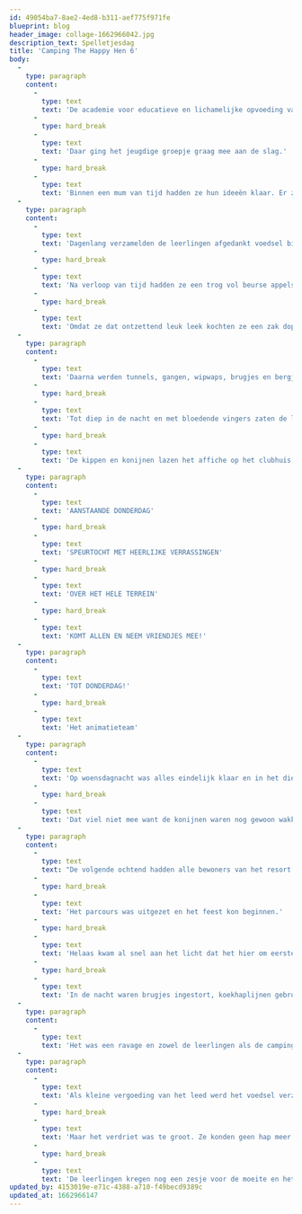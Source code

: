 ```yaml
---
id: 49054ba7-8ae2-4ed8-b311-aef775f971fe
blueprint: blog
header_image: collage-1662966042.jpg
description_text: Spelletjesdag
title: 'Camping The Happy Hen 6'
body:
  -
    type: paragraph
    content:
      -
        type: text
        text: 'De academie voor educatieve en lichamelijke opvoeding van kleinvee (in de volksmond De Kippedemie) had een leuke opdracht bedacht voor een groepje leerlingen ter afsluiting van het schooljaar: verzin enkele uitdagende activiteiten voor Resort The Happy Hen.'
      -
        type: hard_break
      -
        type: text
        text: 'Daar ging het jeugdige groepje graag mee aan de slag.'
      -
        type: hard_break
      -
        type: text
        text: 'Binnen een mum van tijd hadden ze hun ideeën klaar. Er zou een parcours aangelegd worden over het terrein bestaande uit kleine hapjes en wel zo dat de dieren het voedsel niet zomaar konden pakken. Er moest gesprongen en geklauterd worden en door tunnels en op bergen.'
  -
    type: paragraph
    content:
      -
        type: text
        text: 'Dagenlang verzamelden de leerlingen afgedankt voedsel bij supermarkten. Het leek de voedselbank wel.'
      -
        type: hard_break
      -
        type: text
        text: 'Na verloop van tijd hadden ze een trog vol beurse appels, sloffe komkommer en een oude struik bleekselderij.'
      -
        type: hard_break
      -
        type: text
        text: 'Omdat ze dat ontzettend leuk leek kochten ze een zak doppinda''s erbij.'
  -
    type: paragraph
    content:
      -
        type: text
        text: 'Daarna werden tunnels, gangen, wipwaps, brugjes en bergjes gemaakt. Het voedsel werd in stukjes gehakt en aan kettingen geregen.'
      -
        type: hard_break
      -
        type: text
        text: 'Tot diep in de nacht en met bloedende vingers zaten de leerlingen te prikken en te snijden. En het moest allemaal ongeveer gelijk klaar ivm schimmel.'
      -
        type: hard_break
      -
        type: text
        text: 'De kippen en konijnen lazen het affiche op het clubhuis;'
  -
    type: paragraph
    content:
      -
        type: text
        text: 'AANSTAANDE DONDERDAG'
      -
        type: hard_break
      -
        type: text
        text: 'SPEURTOCHT MET HEERLIJKE VERRASSINGEN'
      -
        type: hard_break
      -
        type: text
        text: 'OVER HET HELE TERREIN'
      -
        type: hard_break
      -
        type: text
        text: 'KOMT ALLEN EN NEEM VRIENDJES MEE!'
  -
    type: paragraph
    content:
      -
        type: text
        text: 'TOT DONDERDAG!'
      -
        type: hard_break
      -
        type: text
        text: 'Het animatieteam'
  -
    type: paragraph
    content:
      -
        type: text
        text: 'Op woensdagnacht was alles eindelijk klaar en in het diepste geheim zette het groepje de hele speurtocht uit.'
      -
        type: hard_break
      -
        type: text
        text: 'Dat viel niet mee want de konijnen waren nog gewoon wakker en zij mochten ook niks weten van tevoren!'
  -
    type: paragraph
    content:
      -
        type: text
        text: "De volgende ochtend hadden alle bewoners van het resort zich\_ al vroeg verzameld bij het clubhuis."
      -
        type: hard_break
      -
        type: text
        text: 'Het parcours was uitgezet en het feest kon beginnen.'
      -
        type: hard_break
      -
        type: text
        text: 'Helaas kwam al snel aan het licht dat het hier om eerstejaars leerlingen ging en dat er van een echt animatieteam geen sprake was.'
      -
        type: hard_break
      -
        type: text
        text: 'In de nacht waren brugjes ingestort, koekhaplijnen gebroken, bergjes net zo hard weer afgegraven door de konijnen en de wipwapjes deden wel wip maar niet wap.'
  -
    type: paragraph
    content:
      -
        type: text
        text: 'Het was een ravage en zowel de leerlingen als de campinggasten waren diep teleurgesteld.'
  -
    type: paragraph
    content:
      -
        type: text
        text: 'Als kleine vergoeding van het leed werd het voedsel verzameld en op een plek uitgestrooid zodat ze in elk geval een feestmaal hadden.'
      -
        type: hard_break
      -
        type: text
        text: 'Maar het verdriet was te groot. Ze konden geen hap meer door hun keel krijgen. Maknea deed nog even net alsof ze een hapje nam maar kleine Harry stampte woedend dwars door het eten heen en de kippen waren uit volslagen desinteresse al buiten het hek.'
      -
        type: hard_break
      -
        type: text
        text: 'De leerlingen kregen nog een zesje voor de moeite en het idee maar volgend jaar zullen ze echt iets beters moeten verzinnen.'
updated_by: 4153019e-e71c-4388-a710-f49becd9389c
updated_at: 1662966147
---
```

